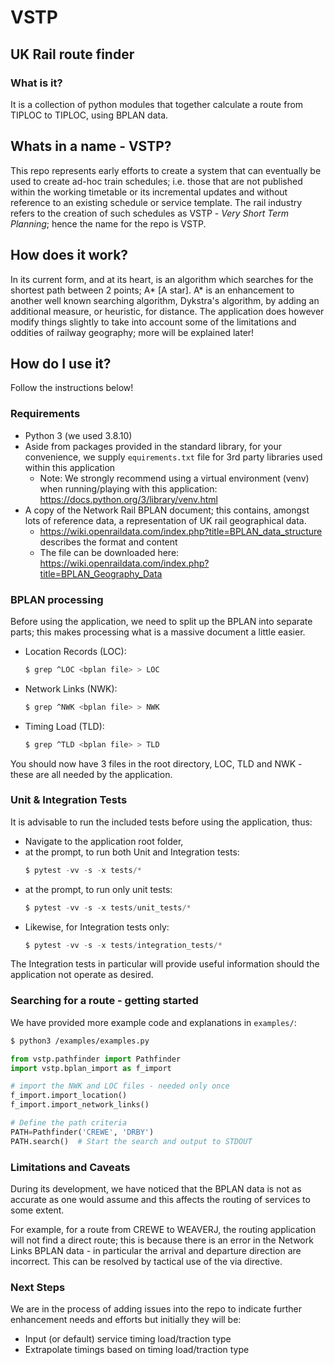 # VSTP
## UK Rail route finder

### What is it?
It is a collection of python modules that together calculate a route from TIPLOC to TIPLOC, using BPLAN data.

## Whats in a name - VSTP?
This repo represents early efforts to create a system that can eventually be used to create ad-hoc train schedules; i.e. those that are not published within the working timetable or its incremental updates and without reference to an existing schedule or service template. The rail industry refers to the creation of such schedules as VSTP - *Very Short Term Planning*; hence the name for the repo is VSTP.

## How does it work?
In its current form, and at its heart, is an algorithm which searches for the shortest path between 2 points; A* [A star]. A* is an enhancement to another well known searching algorithm, Dykstra's algorithm, by adding an additional measure, or heuristic, for distance. The application does however modify things slightly to take into account some of the limitations and oddities of railway geography; more will be explained later!

## How do I use it?
Follow the instructions below!

### Requirements
* Python 3 (we used 3.8.10)
* Aside from packages provided in the standard library, for your convenience, we supply ```equirements.txt``` file for 3rd party libraries used within this application
  * Note: We strongly recommend using a virtual environment (venv) when running/playing with this application: https://docs.python.org/3/library/venv.html
* A copy of the Network Rail BPLAN document; this contains, amongst lots of reference data, a representation of UK rail geographical data.
  * https://wiki.openraildata.com/index.php?title=BPLAN_data_structure describes the format and content
  * The file can be downloaded here: https://wiki.openraildata.com/index.php?title=BPLAN_Geography_Data

### BPLAN processing
Before using the application, we need to split up the BPLAN into separate parts; this makes processing what is a massive document a little easier.

* Location Records (LOC):
  ```bash
  $ grep ^LOC <bplan file> > LOC
  ```
* Network Links (NWK):
  ```bash
  $ grep ^NWK <bplan file> > NWK
  ```
* Timing Load (TLD):
  ```bash
  $ grep ^TLD <bplan file> > TLD
  ```

You should now have 3 files in the root directory, LOC, TLD and NWK - these are all needed by the application.

### Unit & Integration Tests
It is advisable to run the included tests before using the application, thus:
* Navigate to the application root folder,
* at the prompt, to run both Unit and Integration tests:
  ```python
  $ pytest -vv -s -x tests/*
  ```
* at the prompt, to run only unit tests:
  ```python
  $ pytest -vv -s -x tests/unit_tests/*
  ```
* Likewise, for Integration tests only:
  ```python
  $ pytest -vv -s -x tests/integration_tests/*
  ```
The Integration tests in particular will provide useful information should the application not operate as desired.

### Searching for a route - getting started
We have provided more example code and explanations in ```examples/```:
```bash
$ python3 /examples/examples.py
```

```python
from vstp.pathfinder import Pathfinder
import vstp.bplan_import as f_import

# import the NWK and LOC files - needed only once
f_import.import_location()
f_import.import_network_links()

# Define the path criteria
PATH=Pathfinder('CREWE', 'DRBY')
PATH.search()  # Start the search and output to STDOUT
```

### Limitations and Caveats
During its development, we have noticed that the BPLAN data is not as accurate as one would assume and this affects the routing of services to some extent.

For example, for a route from CREWE to WEAVERJ, the routing application will not find a direct route; this is because there is an error in the Network Links BPLAN data - in particular the arrival and departure direction are incorrect. This can be resolved by tactical use of the via directive.

### Next Steps
We are in the process of adding issues into the repo to indicate further enhancement needs and efforts but initially they will be:
* Input (or default) service timing load/traction type
* Extrapolate timings based on timing load/traction type
